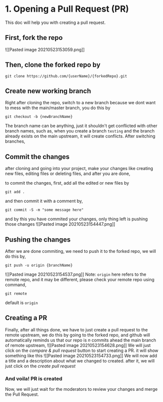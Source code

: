 # 1. Opening a Pull Request (PR)
This doc will help you with creating a pull request.

## First, fork the repo
![[Pasted image 20210523153059.png]]
## Then, clone the forked repo by
```
git clone https://github.com/{userName}/{forkedRepo}.git
```


## Create new working branch
Right after cloning the repo, switch to a new branch because we dont want to mess with the main/master branch, you do this by
```
git checkout -b {newBranchName}
```
The branch name can be anything, just it shouldn't get conflicted with other branch names, such as, when you create a branch `testing` and the branch already exists on the main upstream, it will create conflicts. After switching branches,

## Commit the changes
after cloning and going into your project, make your changes like creating new files, editing files or deleting files, and after you are done,

to commit the changes, first, add all the edited or new files by
```
git add .
```
and then commit it with a comment by,
```
git commit -S -m "some message here"
```
and by this you have commited your changes, only thing left is pushing those changes
![[Pasted image 20210523154447.png]]

## Pushing the changes
After we are done commiting, we need to push it to the forked repo, we will do this by,
```
git push -u origin {branchName}
```
![[Pasted image 20210523154537.png]]
Note: `origin` here refers to the remote repo, and it may be different, please check your remote repo using command,
```
git remote
```
default is `origin`
## Creating a PR
Finally, after all things done, we have to just create a pull request to the remote upstream, we do this by going to the forked repo, and github will automatically reminds us that our repo is *n* commits ahead the main branch of remote upstream,
![[Pasted image 20210523154628.png]]
We will just click on the *compare & pull request* button to start creating a PR.
it will show something like this
![[Pasted image 20210523154733.png]]
We will now add a title and a description about what we changed to created.
after it, we will just click on the *create pull request*
### And voila! PR is created
Now, we will just wait for the moderators to review your changes and merge the Pull Request.

